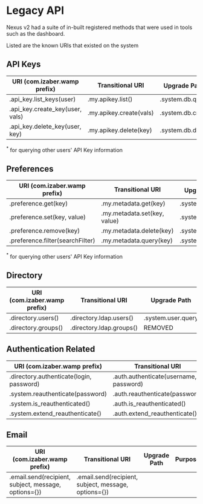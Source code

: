 # Legacy API

Nexus v2 had a suite of in-built registered methods that were used in tools such as the dashboard.

Listed are the known URIs that existed on the system

## API Keys

| URI (com.izaber.wamp prefix) | Transitional URI | Upgrade Path<sup>*</sup> | Purpose |
|------------------------|-----------|----|-----|
|.api_key.list_keys(user)|.my.apikey.list()|.system.db.query|
|.api_key.create_key(user, vals)|.my.apikey.create(vals)|.system.db.create|
|.api_key.delete_key(user, key)|.my.apikey.delete(key)|.system.db.delete|

<sup>*</sup> for querying other users' API Key information

## Preferences

| URI (com.izaber.wamp prefix) | Transitional URI | Upgrade Path<sup>*</sup> | Purpose |
|------------------------|-----------|----|-----|
|.preference.get(key)|.my.metadata.get(key)|.system.db.query||
|.preference.set(key, value)|.my.metadata.set(key, value)|.system.db.update||
|.preference.remove(key)|.my.metadata.delete(key)|.system.db.delete||
|.preference.filter(searchFilter)|.my.metadata.query(key)|.system.db.query|

<sup>*</sup> for querying other users' API Key information

## Directory

| URI (com.izaber.wamp prefix) | Transitional URI | Upgrade Path | Purpose |
|------------------------|-----------|----|-----|
|.directory.users()|.directory.ldap.users()|.system.user.query||
|.directory.groups()|.directory.ldap.groups()|REMOVED|

## Authentication Related

| URI (com.izaber.wamp prefix) | Transitional URI | Upgrade Path | Purpose |
|------------------------|-----------|----|-----|
|.directory.authenticate(login, password)|.auth.authenticate(username, password)|.auth.authenticate(username, password)||
|.system.reauthenticate(password)|.auth.reauthenticate(password)|.auth.reauthenticate(password)|
|.system.is_reauthenticated()|.auth.is_reauthenticated()|.auth.is_reauthenticated()|
|.system.extend_reauthenticate()|.auth.extend_reauthenticate()|.auth.extend_reauthenticate()|

## Email

| URI (com.izaber.wamp prefix) | Transitional URI | Upgrade Path | Purpose |
|------------------------|-----------|----|-----|
|.email.send(recipient, subject, message, options={})|.email.send(recipient, subject, message, options={})||
